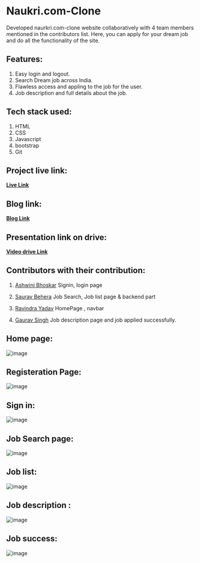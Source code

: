 # Naukri.com-Clone

Developed naurkri.com-clone website collaboratively with 4 team members mentioned in the contributors list. Here, you can apply for your dream job and do  all the functionality of the site.

## Features:
1. Easy login and logout.
2. Search Dream job across India.
3. Flawless access and appling to the job for the user.
4. Job description and full details about the job.

## Tech stack used:
1. HTML
2. CSS
3. Javascript
4. bootstrap
5. Git


## Project live link:
<a href="https://euphonious-mooncake-9f56f2.netlify.app/">**Live Link** </a>

## Blog link:
 <a href="https://medium.com/p/83bc091901f4/edit">**Blog Link** </a>

## Presentation link on drive:
 <a href="https://drive.google.com/file/d/1s9GGj2cr93arnPd3uFDAz5WInEgrb9ES/view?usp=sharing">**Video drive Link** </a>


## Contributors with their contribution:
1. [Ashwini Bhoskar](https://github.com/beashu77)
  Signin, login page

2. [Saurav Behera](https://github.com/Sauravbubu)
  Job Search, Job list page & backend part

3. [Ravindra Yadav](https://github.com/Ravindra02Yadav)
  HomePage , navbar

4. [Gaurav Singh](https://github.com/GauravSinghh)
  Job description page and job applied successfully.



## Home page:
![image](https://user-images.githubusercontent.com/101568403/185433635-7306eef1-67cd-4b0e-9fe5-05e30bd45a1f.png)

## Registeration Page:
![image](https://user-images.githubusercontent.com/101568403/185433768-354b72d3-3d02-4466-8870-a6e95509ed02.png)

## Sign in:
![image](https://user-images.githubusercontent.com/101568403/185433924-c3073139-d885-426e-903a-d1ce3b6edd67.png)

## Job Search page:
![image](https://user-images.githubusercontent.com/101568403/185434119-b2dc9a1e-be3a-4d06-918b-0ff897a54288.png)

## Job list:
![image](https://user-images.githubusercontent.com/101568403/185434229-8ce6b698-7df4-4124-9596-061e6aa929ef.png)

## Job description :
![image](https://user-images.githubusercontent.com/101568403/185434332-a1b3c336-0c8f-43d6-bd4d-5b9947cecf23.png)

## Job success:
![image](https://user-images.githubusercontent.com/101568403/185434428-91e79e25-ec7d-4e6c-8fbc-3a767a49204a.png)

